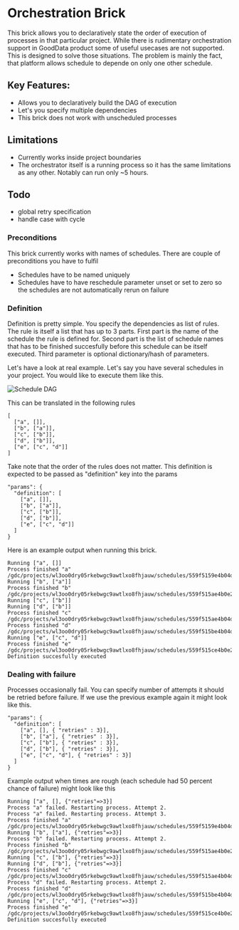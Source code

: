 # Orchestration Brick
This brick allows you to declaratively state the order of execution of processes in that particular project. While there is rudimentary orchestration support in GoodData product some of useful usecases are not supported. This is designed to solve those situations. The problem is mainly the fact, that platform allows schedule to depende on only one other schedule.

## Key Features:
- Allows you to declaratively build the DAG of execution
- Let's you specify multiple dependencies
- This brick does not work with unscheduled processes

## Limitations
- Currently works inside project boundaries
- The orchestrator itself is a running process so it has the same limitations as any other. Notably can run only ~5 hours.

## Todo
- global retry specification
- handle case with cycle

### Preconditions
This brick currently works with names of schedules. There are couple of preconditions you have to fulfil

- Schedules have to be named uniquely
- Schedules have to have reschedule parameter unset or set to zero so the schedules are not automatically rerun on failure

### Definition
Definition is pretty simple. You specify the dependencies as list of rules. The rule is itself a list that has up to 3 parts. First part is the name of the schedule the rule is defined for. Second part is the list of schedule names that has to be finished succesfully before this schedule can be itself executed. Third parameter is optional dictionary/hash of parameters.

Let's have a look at real example. Let's say you have several schedules in your project. You would like to execute them like this.

![Schedule DAG](https://www.dropbox.com/s/pwoog8bh8d803xf/dag.png?dl=0&raw=1)

This can be translated in the following rules

    [
      ["a", []],
      ["b", ["a"]],
      ["c", ["b"]],
      ["d", ["b"]],
      ["e", ["c", "d"]]
    ]

Take note that the order of the rules does not matter. This definition is expected to be passed as "definition" key into the params

    "params": {
      "definition": [
        ["a", []],
        ["b", ["a"]],
        ["c", ["b"]],
        ["d", ["b"]],
        ["e", ["c", "d"]]
      ]
    }

Here is an example output when running this brick.

    Running ["a", []]
    Process finished "a" /gdc/projects/wl3oo0dry05rkebwgc9awtlxo8fhjauw/schedules/559f5159e4b04dc2ca9dbd78/executions/559f52aee4b0e23e7b74d11c
    Running ["b", ["a"]]
    Process finished "b" /gdc/projects/wl3oo0dry05rkebwgc9awtlxo8fhjauw/schedules/559f515ae4b0e23e7b74cfc1/executions/559f52b9e4b04dc2ca9dbd83
    Running ["c", ["b"]]
    Running ["d", ["b"]]
    Process finished "c" /gdc/projects/wl3oo0dry05rkebwgc9awtlxo8fhjauw/schedules/559f515ae4b04dc2ca9dbd79/executions/559f52c3e4b0e23e7b74d11d
    Process finished "d" /gdc/projects/wl3oo0dry05rkebwgc9awtlxo8fhjauw/schedules/559f515be4b04dc2ca9dbd7a/executions/559f52c4e4b0e23e7b74d11e
    Running ["e", ["c", "d"]]
    Process finished "e" /gdc/projects/wl3oo0dry05rkebwgc9awtlxo8fhjauw/schedules/559f515ce4b0e23e7b74cfc2/executions/559f52d9e4b04dc2ca9dbd84
    Definition succesfully executed

### Dealing with failure
Processes occasionally fail. You can specify number of attempts it should be retried before failure. If we use the previous example again it might look like this.


    "params": {
      "definition": [
        ["a", [], { "retries" : 3}],
        ["b", ["a"], { "retries" : 3}],
        ["c", ["b"], { "retries" : 3}],
        ["d", ["b"], { "retries" : 3}],
        ["e", ["c", "d"], { "retries" : 3}]
      ]
    }

Example output when times are rough (each schedule had 50 percent chance of failure) might look like this

    Running ["a", [], {"retries"=>3}]
    Process "a" failed. Restarting process. Attempt 2.
    Process "a" failed. Restarting process. Attempt 3.
    Process finished "a" /gdc/projects/wl3oo0dry05rkebwgc9awtlxo8fhjauw/schedules/559f5159e4b04dc2ca9dbd78/executions/559f5716e4b0e23e7b74d257
    Running ["b", ["a"], {"retries"=>3}]
    Process "b" failed. Restarting process. Attempt 2.
    Process finished "b" /gdc/projects/wl3oo0dry05rkebwgc9awtlxo8fhjauw/schedules/559f515ae4b0e23e7b74cfc1/executions/559f5735e4b04dc2ca9dbdd6
    Running ["c", ["b"], {"retries"=>3}]
    Running ["d", ["b"], {"retries"=>3}]
    Process finished "c" /gdc/projects/wl3oo0dry05rkebwgc9awtlxo8fhjauw/schedules/559f515ae4b04dc2ca9dbd79/executions/559f5740e4b0e23e7b74d26d
    Process "d" failed. Restarting process. Attempt 2.
    Process finished "d" /gdc/projects/wl3oo0dry05rkebwgc9awtlxo8fhjauw/schedules/559f515be4b04dc2ca9dbd7a/executions/559f5769e4b04dc2ca9dbdd7
    Running ["e", ["c", "d"], {"retries"=>3}]
    Process finished "e" /gdc/projects/wl3oo0dry05rkebwgc9awtlxo8fhjauw/schedules/559f515ce4b0e23e7b74cfc2/executions/559f57bbe4b0e23e7b74d287
    Definition succesfully executed